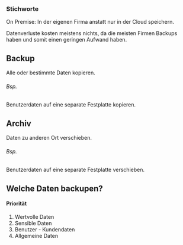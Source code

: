 
### Stichworte
On Premise: In der eigenen Firma anstatt nur in der Cloud speichern. 

Datenverluste kosten meistens nichts, da die meisten Firmen Backups haben und somit einen geringen Aufwand haben. 


## Backup
Alle oder bestimmte Daten kopieren. 

###### Bsp.
Benutzerdaten auf eine separate Festplatte kopieren. 

## Archiv
Daten zu anderen Ort verschieben. 

###### Bsp. 
Benutzerdaten auf eine separate Festplatte verschieben. 

## Welche Daten backupen?

#### Priorität
1. Wertvolle Daten
2. Sensible Daten
3. Benutzer - Kundendaten
4. Allgemeine Daten

